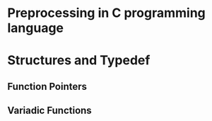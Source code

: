 # Preprocessing in C programming language
# Structures and Typedef
## Function Pointers
## Variadic Functions
